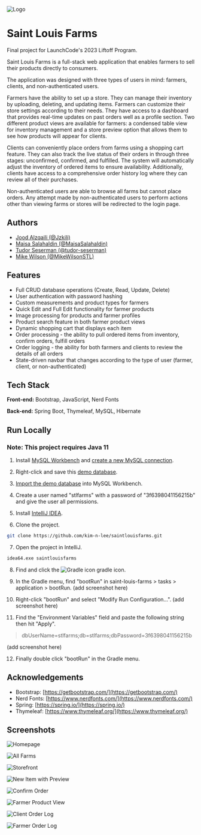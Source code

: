 
![Logo](https://github.com/kim-n-lee/saintlouisfarms/blob/main/src/main/resources/static/assets/img/bg-masthead.jpg?raw=true)


# Saint Louis Farms

Final project for LaunchCode's 2023 Liftoff Program.

Saint Louis Farms is a full-stack web application that enables farmers to sell their products directly to consumers.

The application was designed with three types of users in mind: farmers, clients, and non-authenticated users.

Farmers have the ability to set up a store. They can manage their inventory by uploading, deleting, and updating items. Farmers can customize their store settings according to their needs. They have access to a dashboard that provides real-time updates on past orders well as a profile section. Two different product views are available for farmers: a condensed table view for inventory management and a store preview option that allows them to see how products will appear for clients.

Clients can conveniently place orders from farms using a shopping cart feature. They can also track the live status of their orders in through three stages: unconfirmed, confirmed, and fulfilled. The system will automatically adjust the inventory of ordered items to ensure availability. Additionally, clients have access to a comprehensive order history log where they can review all of their purchases.

Non-authenticated users are able to browse all farms but cannot place orders. Any attempt made by non-authenticated users to perform actions other than viewing farms or stores will be redirected to the login page.

## Authors

- [Jood Alzqaili (@Jzkili)](https://github.com/Jzkili)
- [Maisa Salahaldin (@MaisaSalahaldin)](https://github.com/MaisaSalahaldin)
- [Tudor Seserman (@tudor-seserman)](https://github.com/tudor-seserman)
- [Mike Wilson (@MikeWilsonSTL)](https://www.github.com/MikeWilsonSTL)


## Features

- Full CRUD database operations (Create, Read, Update, Delete)
- User authentication with password hashing
- Custom measurements and product types for farmers
- Quick Edit and Full Edit functionality for farmer products
- Image processing for products and farmer profiles
- Product search feature in both farmer product views
- Dynamic shopping cart that displays each item
- Order processing - the ability to pull ordered items from inventory, confirm orders, fulfill orders
- Order logging - the ability for both farmers and clients to review the details of all orders
- State-driven navbar that changes according to the type of user (farmer, client, or non-authenticated)
## Tech Stack

**Front-end:** Bootstrap, JavaScript, Nerd Fonts

**Back-end:** Spring Boot, Thymeleaf, MySQL, Hibernate

## Run Locally
### Note: This project requires Java 11 

1. Install [MySQL Workbench](https://dev.mysql.com/downloads/workbench/) and 
[create a new MySQL connection](https://dev.mysql.com/doc/workbench/en/wb-getting-started-tutorial-create-connection.html).


2. Right-click and save this [demo database](https://raw.githubusercontent.com/kim-n-lee/saintlouisfarms/main/src/main/resources/demo-database/saintlouisfarms-data.sql).


3.  [Import the demo database](https://help.umbler.com/hc/en-us/articles/202385865-MySQL-Importing-Exporting-a-database)
into MySQL Workbench.


4. Create a user named "stlfarms" with a password of 
"3f6398041156215b" and give the user all permissions.


4. Install [IntelliJ IDEA](https://www.jetbrains.com/idea/download/).


5. Clone the project.

```bash
git clone https://github.com/kim-n-lee/saintlouisfarms.git
```

7. Open the project in IntelliJ.
```bash
idea64.exe saintlouisfarms
```

8. Find and click the ![Gradle icon](https://resources.jetbrains.com/help/img/idea/2023.2/gradle.icons.gradle_dark.svg)
 gradle icon.


9. In the Gradle menu, find "bootRun" in saint-louis-farms > tasks > application > bootRun.
   (add screenshot here)


10. Right-click "bootRun" and select "Modify Run Configuration...".
    (add screenshot here)

11. Find the "Environment Variables" field and paste the following string then hit "Apply".
> dbUserName=stlfarms;db=stlfarms;dbPassword=3f6398041156215b

(add screenshot here)

12. Finally double click "bootRun" in the Gradle menu.



## Acknowledgements

 - Bootstrap: [https://getbootstrap.com/](https://getbootstrap.com/)
 - Nerd Fonts: [https://www.nerdfonts.com/](https://www.nerdfonts.com/)
 - Spring: [https://spring.io/](https://spring.io/)
 - Thymeleaf: [https://www.thymeleaf.org/](https://www.thymeleaf.org/)

## Screenshots

![Homepage](https://github.com/kim-n-lee/saintlouisfarms/blob/main/src/main/resources/static/assets/img/screenshots/homepage.png?raw=true)

![All Farms](https://github.com/kim-n-lee/saintlouisfarms/blob/main/src/main/resources/static/assets/img/screenshots/all-farms.png?raw=true)

![Storefront](https://github.com/kim-n-lee/saintlouisfarms/blob/main/src/main/resources/static/assets/img/screenshots/storefront.png?raw=true)

![New Item with Preview](https://github.com/kim-n-lee/saintlouisfarms/blob/main/src/main/resources/static/assets/img/screenshots/new-item-with-preview.png?raw=true)

![Confirm Order](https://github.com/kim-n-lee/saintlouisfarms/blob/main/src/main/resources/static/assets/img/screenshots/confirm-order.png?raw=true)

![Farmer Product View](https://github.com/kim-n-lee/saintlouisfarms/blob/main/src/main/resources/static/assets/img/screenshots/farmer-product-view.png?raw=true)

![Client Order Log](https://github.com/kim-n-lee/saintlouisfarms/blob/main/src/main/resources/static/assets/img/screenshots/client-order-log.png?raw=true)

![Farmer Order Log](https://github.com/kim-n-lee/saintlouisfarms/blob/main/src/main/resources/static/assets/img/screenshots/farmer-order-log.png?raw=true)